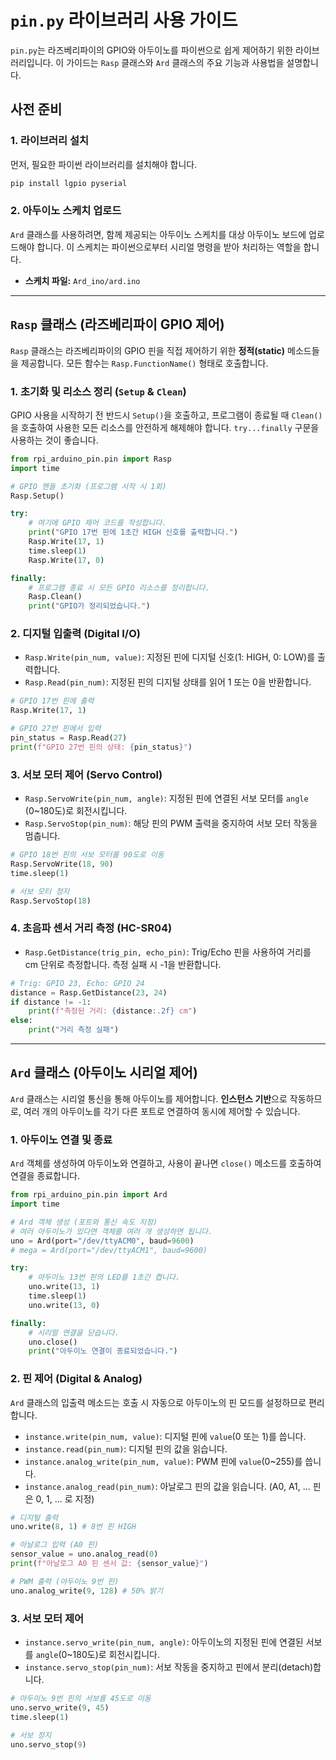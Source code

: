 # `pin.py` 라이브러리 사용 가이드

`pin.py`는 라즈베리파이의 GPIO와 아두이노를 파이썬으로 쉽게 제어하기 위한 라이브러리입니다. 이 가이드는 `Rasp` 클래스와 `Ard` 클래스의 주요 기능과 사용법을 설명합니다.

## 사전 준비

### 1. 라이브러리 설치
먼저, 필요한 파이썬 라이브러리를 설치해야 합니다.

```bash
pip install lgpio pyserial
```

### 2. 아두이노 스케치 업로드
`Ard` 클래스를 사용하려면, 함께 제공되는 아두이노 스케치를 대상 아두이노 보드에 업로드해야 합니다. 이 스케치는 파이썬으로부터 시리얼 명령을 받아 처리하는 역할을 합니다.

- **스케치 파일:** `Ard_ino/ard.ino`

---

## `Rasp` 클래스 (라즈베리파이 GPIO 제어)

`Rasp` 클래스는 라즈베리파이의 GPIO 핀을 직접 제어하기 위한 **정적(static)** 메소드들을 제공합니다. 모든 함수는 `Rasp.FunctionName()` 형태로 호출합니다.

### 1. 초기화 및 리소스 정리 (`Setup` & `Clean`)

GPIO 사용을 시작하기 전 반드시 `Setup()`을 호출하고, 프로그램이 종료될 때 `Clean()`을 호출하여 사용한 모든 리소스를 안전하게 해제해야 합니다. `try...finally` 구문을 사용하는 것이 좋습니다.

```python
from rpi_arduino_pin.pin import Rasp
import time

# GPIO 핸들 초기화 (프로그램 시작 시 1회)
Rasp.Setup()

try:
    # 여기에 GPIO 제어 코드를 작성합니다.
    print("GPIO 17번 핀에 1초간 HIGH 신호를 출력합니다.")
    Rasp.Write(17, 1)
    time.sleep(1)
    Rasp.Write(17, 0)

finally:
    # 프로그램 종료 시 모든 GPIO 리소스를 정리합니다.
    Rasp.Clean()
    print("GPIO가 정리되었습니다.")
```

### 2. 디지털 입출력 (Digital I/O)

- `Rasp.Write(pin_num, value)`: 지정된 핀에 디지털 신호(1: HIGH, 0: LOW)를 출력합니다.
- `Rasp.Read(pin_num)`: 지정된 핀의 디지털 상태를 읽어 1 또는 0을 반환합니다.

```python
# GPIO 17번 핀에 출력
Rasp.Write(17, 1)

# GPIO 27번 핀에서 입력
pin_status = Rasp.Read(27)
print(f"GPIO 27번 핀의 상태: {pin_status}")
```

### 3. 서보 모터 제어 (Servo Control)

- `Rasp.ServoWrite(pin_num, angle)`: 지정된 핀에 연결된 서보 모터를 `angle` (0~180도)로 회전시킵니다.
- `Rasp.ServoStop(pin_num)`: 해당 핀의 PWM 출력을 중지하여 서보 모터 작동을 멈춥니다.

```python
# GPIO 18번 핀의 서보 모터를 90도로 이동
Rasp.ServoWrite(18, 90)
time.sleep(1)

# 서보 모터 정지
Rasp.ServoStop(18)
```

### 4. 초음파 센서 거리 측정 (HC-SR04)

- `Rasp.GetDistance(trig_pin, echo_pin)`: Trig/Echo 핀을 사용하여 거리를 cm 단위로 측정합니다. 측정 실패 시 -1을 반환합니다.

```python
# Trig: GPIO 23, Echo: GPIO 24
distance = Rasp.GetDistance(23, 24)
if distance != -1:
    print(f"측정된 거리: {distance:.2f} cm")
else:
    print("거리 측정 실패")
```

---

## `Ard` 클래스 (아두이노 시리얼 제어)

`Ard` 클래스는 시리얼 통신을 통해 아두이노를 제어합니다. **인스턴스 기반**으로 작동하므로, 여러 개의 아두이노를 각기 다른 포트로 연결하여 동시에 제어할 수 있습니다.

### 1. 아두이노 연결 및 종료

`Ard` 객체를 생성하여 아두이노와 연결하고, 사용이 끝나면 `close()` 메소드를 호출하여 연결을 종료합니다.

```python
from rpi_arduino_pin.pin import Ard
import time

# Ard 객체 생성 (포트와 통신 속도 지정)
# 여러 아두이노가 있다면 객체를 여러 개 생성하면 됩니다.
uno = Ard(port="/dev/ttyACM0", baud=9600)
# mega = Ard(port="/dev/ttyACM1", baud=9600)

try:
    # 아두이노 13번 핀의 LED를 1초간 켭니다.
    uno.write(13, 1)
    time.sleep(1)
    uno.write(13, 0)

finally:
    # 시리얼 연결을 닫습니다.
    uno.close()
    print("아두이노 연결이 종료되었습니다.")
```

### 2. 핀 제어 (Digital & Analog)

`Ard` 클래스의 입출력 메소드는 호출 시 자동으로 아두이노의 핀 모드를 설정하므로 편리합니다.

- `instance.write(pin_num, value)`: 디지털 핀에 `value`(0 또는 1)를 씁니다.
- `instance.read(pin_num)`: 디지털 핀의 값을 읽습니다.
- `instance.analog_write(pin_num, value)`: PWM 핀에 `value`(0~255)를 씁니다.
- `instance.analog_read(pin_num)`: 아날로그 핀의 값을 읽습니다. (A0, A1, ... 핀은 0, 1, ... 로 지정)

```python
# 디지털 출력
uno.write(8, 1) # 8번 핀 HIGH

# 아날로그 입력 (A0 핀)
sensor_value = uno.analog_read(0)
print(f"아날로그 A0 핀 센서 값: {sensor_value}")

# PWM 출력 (아두이노 9번 핀)
uno.analog_write(9, 128) # 50% 밝기
```

### 3. 서보 모터 제어

- `instance.servo_write(pin_num, angle)`: 아두이노의 지정된 핀에 연결된 서보를 `angle`(0~180도)로 회전시킵니다.
- `instance.servo_stop(pin_num)`: 서보 작동을 중지하고 핀에서 분리(detach)합니다.

```python
# 아두이노 9번 핀의 서보를 45도로 이동
uno.servo_write(9, 45)
time.sleep(1)

# 서보 정지
uno.servo_stop(9)
```